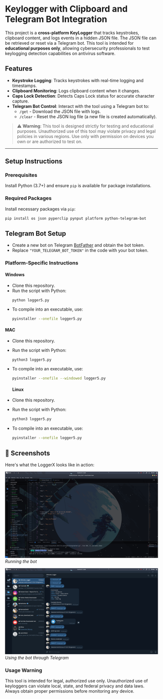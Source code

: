 # Keylogger with Clipboard and Telegram Bot Integration

This project is a **cross-platform KeyLogger** that tracks keystrokes, clipboard content, and logs events in a hidden JSON file. The JSON file can be retrieved or reset via a Telegram bot. This tool is intended for **educational purposes only**, allowing cybersecurity professionals to test keylogging detection capabilities on antivirus software.

## Features

- **Keystroke Logging**: Tracks keystrokes with real-time logging and timestamps.
- **Clipboard Monitoring**: Logs clipboard content when it changes.
- **Caps Lock Detection**: Detects Caps Lock status for accurate character capture.
- **Telegram Bot Control**: Interact with the tool using a Telegram bot to:
  - `/get` - Download the JSON file with logs.
  - `/clear` - Reset the JSON log file (a new file is created automatically).

> ⚠ **Warning**: This tool is designed strictly for testing and educational purposes. Unauthorized use of this tool may violate privacy and legal policies in various regions. Use only with permission on devices you own or are authorized to test on.

---

## Setup Instructions

### Prerequisites

Install Python (3.7+) and ensure `pip` is available for package installations.

### Required Packages

Install necessary packages via `pip`:
```bash
pip install os json pyperclip pynput platform python-telegram-bot
```
## Telegram Bot Setup

- Create a new bot on Telegram [BotFather](https://t.me/BotFather) and obtain the bot token.
- Replace `"YOUR_TELEGRAM_BOT_TOKEN"` in the code with your bot token.

### Platform-Specific Instructions

#### Windows

- Clone this repository.
- Run the script with Python:
  ```bash
  python logger5.py
  ```
- To compile into an executable, use:
  ```bash
  pyinstaller --onefile logger5.py
  ```

#### MAC

- Clone this repository.
- Run the script with Python:
  ```bash
  python3 logger5.py
  ```
- To compile into an executable, use:
  ```bash
  pyinstaller --onefile --windowed logger5.py

  ```

  #### Linux

- Clone this repository.
- Run the script with Python:
  ```bash
  python3 logger5.py
  ```
- To compile into an executable, use:
  ```bash
  pyinstaller --onefile logger5.py
  ```

## 📸 Screenshots

Here's what the LoggerX looks like in action:

![img1](./images/img1.png)
*Running the bot*

![Telegram Bot Interaction](./images/img2.png)
*Using the bot through Telegram*

### Usage Warning
This tool is intended for legal, authorized use only. Unauthorized use of keyloggers can violate local, state, and federal privacy and data laws. Always obtain proper permissions before monitoring any device.